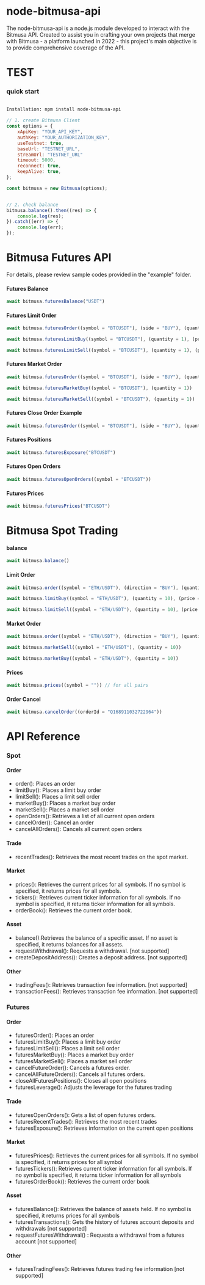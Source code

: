 # node-bitmusa-api
The node-bitmusa-api is a node.js module developed to interact with the Bitmusa API. Created to assist you in crafting your own projects that merge with Bitmusa - a platform launched in 2022 - this project's main objective is to provide comprehensive coverage of the API.

# TEST
### quick start

```bash

Installation: npm install node-bitmusa-api
```

```js
// 1. create Bitmusa Client
const options = {
    xApiKey: "YOUR_API_KEY",
    authKey: "YOUR_AUTHORIZATION_KEY",
    useTestnet: true,
    baseUrl: "TESTNET_URL",
    streamUrl: "TESTNET_URL"
    timeout: 5000,
    reconnect: true,
    keepAlive: true,
};

const bitmusa = new Bitmusa(options);


// 2. check balance
bitmusa.balance().then((res) => {
    console.log(res);
}).catch((err) => {
    console.log(err);
});
```

# Bitmusa Futures API
For details, please review sample codes provided in the "example" folder.

#### Futures Balance
```js
await bitmusa.futuresBalance("USDT")
```

#### Futures Limit Order
```js
await bitmusa.futuresOrder((symbol = "BTCUSDT"), (side = "BUY"), (quantity = 1), (price = 31000))
```

```js
await bitmusa.futuresLimitBuy((symbol = "BTCUSDT"), (quantity = 1), (price = 29000))
```

```js
await bitmusa.futuresLimitSell((symbol = "BTCUSDT"), (quantity = 1), (price = 29000))
```

#### Futures Market Order
```js
await bitmusa.futuresOrder((symbol = "BTCUSDT"), (side = "BUY"), (quantity = 1), (price = false))
```

```js
await bitmusa.futuresMarketBuy((symbol = "BTCUSDT"), (quantity = 1))
```

```js
await bitmusa.futuresMarketSell((symbol = "BTCUSDT"), (quantity = 1))
```

#### Futures Close Order Example
```js
await bitmusa.futuresOrder((symbol = "BTCUSDT"), (side = "BUY"), (quantity = 1), (price = 31000), (params = { closePosition: true }))
```

#### Futures Positions
```js
await bitmusa.futuresExposure("BTCUSDT")
```

#### Futures Open Orders
```js
await bitmusa.futuresOpenOrders((symbol = "BTCUSDT"))
```

#### Futures Prices
```js
await bitmusa.futuresPrices("BTCUSDT")
```

# Bitmusa Spot Trading

#### balance
```js
await bitmusa.balance()
```

#### Limit Order
```js
await bitmusa.order((symbol = "ETH/USDT"), (direction = "BUY"), (quantity = 10), (price = 2000))
```

```js
await bitmusa.limitBuy((symbol = "ETH/USDT"), (quantity = 10), (price = 2000))
```

```js
await bitmusa.limitSell((symbol = "ETH/USDT"), (quantity = 10), (price = 2000))
```

#### Market Order
```js
await bitmusa.order((symbol = "ETH/USDT"), (direction = "BUY"), (quantity = 10), (price = false))
```

```js
await bitmusa.marketSell((symbol = "ETH/USDT"), (quantity = 10))
```

```js
await bitmusa.marketBuy((symbol = "ETH/USDT"), (quantity = 10))
```

#### Prices
```js
await bitmusa.prices((symbol = "")) // for all pairs
```

#### Order Cancel
```js
await bitmusa.cancelOrder((orderId = "Q168911032722964"))
```


# API Reference

### Spot

#### Order
- order(): Places an order
- limitBuy(): Places a limit buy order
- limitSell(): Places a limit sell order
- marketBuy(): Places a market buy order
- marketSell(): Places a market sell order 
- openOrders(): Retrieves a list of all current open orders
- cancelOrder(): Cancel an order
- cancelAllOrders(): Cancels all current open orders
#### Trade
- recentTrades(): Retrieves the most recent trades on the spot market.
#### Market
- prices(): Retrieves the current prices for all symbols. If no symbol is specified, it returns prices for all symbols.
- tickers(): Retrieves current ticker information for all symbols. If no symbol is specified, it returns ticker information for all symbols.
- orderBook(): Retrieves the current order book.
#### Asset
- balance():Retrieves the balance of a specific asset. If no asset is specified, it returns balances for all assets.
- requestWithdrawal(): Requests a withdrawal. [not supported]
- createDepositAddress(): Creates a deposit address. [not supported]
#### Other
- tradingFees(): Retrieves transaction fee information. [not supported]
- transactionFees(): Retrieves transaction fee information. [not supported]

### Futures

#### Order
- futuresOrder(): Places an order 
- futuresLimitBuy(): Places a limit buy order
- futuresLimitSell(): Places a limit sell order
- futuresMarketBuy(): Places a market buy order
- futuresMarketSell(): Places a market sell order
- cancelFutureOrder(): Cancels a futures order.
- cancelAllFutureOrders(): Cancels all futures orders.
- closeAllFuturesPositions(): Closes all open positions
- futuresLeverage(): Adjusts the leverage for the futures trading
#### Trade
- futuresOpenOrders(): Gets a list of open futures orders.
- futuresRecentTrades(): Retrieves the most recent trades
- futuresExposure(): Retrieves information on the current open positions
#### Market
- futuresPrices(): Retrieves the current prices for all symbols. If no symbol is specified, it returns prices for all symbol
- futuresTickers(): Retrieves current ticker information for all symbols. If no symbol is specified, it returns ticker information for all symbols
- futuresOrderBook(): Retrieves the current order book
#### Asset
- futuresBalance(): Retrieves the balance of assets held. If no symbol is specified, it returns prices for all symbols
- futuresTransactions(): Gets the history of futures account deposits and withdrawals [not supported]
- requestFuturesWithdrawal() : Requests a withdrawal from a futures account [not supported]
#### Other
- futuresTradingFees(): Retrieves futures trading fee information [not supported]

